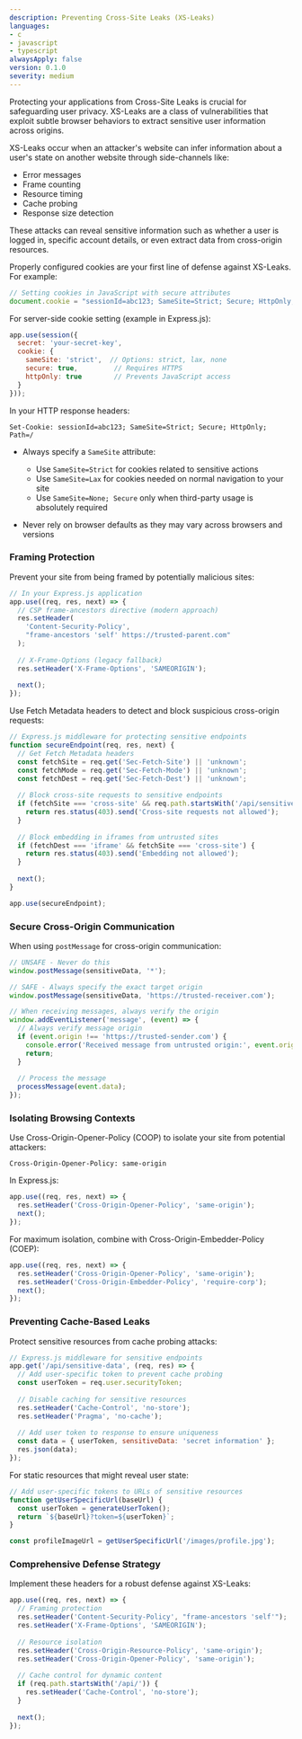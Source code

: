 ```yaml
---
description: Preventing Cross-Site Leaks (XS-Leaks)
languages:
- c
- javascript
- typescript
alwaysApply: false
version: 0.1.0
severity: medium
---
```


Protecting your applications from Cross-Site Leaks is crucial for safeguarding user privacy. XS-Leaks are a class of vulnerabilities that exploit subtle browser behaviors to extract sensitive user information across origins. 

XS-Leaks occur when an attacker's website can infer information about a user's state on another website through side-channels like:

- Error messages
- Frame counting
- Resource timing
- Cache probing
- Response size detection

These attacks can reveal sensitive information such as whether a user is logged in, specific account details, or even extract data from cross-origin resources.

Properly configured cookies are your first line of defense against XS-Leaks. For example:

```javascript
// Setting cookies in JavaScript with secure attributes
document.cookie = "sessionId=abc123; SameSite=Strict; Secure; HttpOnly; Path=/";
```

For server-side cookie setting (example in Express.js):

```javascript
app.use(session({
  secret: 'your-secret-key',
  cookie: {
    sameSite: 'strict',  // Options: strict, lax, none
    secure: true,         // Requires HTTPS
    httpOnly: true        // Prevents JavaScript access
  }
}));
```

In your HTTP response headers:

```http
Set-Cookie: sessionId=abc123; SameSite=Strict; Secure; HttpOnly; Path=/
```



* Always specify a `SameSite` attribute:
  * Use `SameSite=Strict` for cookies related to sensitive actions
  * Use `SameSite=Lax` for cookies needed on normal navigation to your site
  * Use `SameSite=None; Secure` only when third-party usage is absolutely required

* Never rely on browser defaults as they may vary across browsers and versions

### Framing Protection

Prevent your site from being framed by potentially malicious sites:

```javascript
// In your Express.js application
app.use((req, res, next) => {
  // CSP frame-ancestors directive (modern approach)
  res.setHeader(
    'Content-Security-Policy',
    "frame-ancestors 'self' https://trusted-parent.com"
  );
  
  // X-Frame-Options (legacy fallback)
  res.setHeader('X-Frame-Options', 'SAMEORIGIN');
  
  next();
});
```

Use Fetch Metadata headers to detect and block suspicious cross-origin requests:

```javascript
// Express.js middleware for protecting sensitive endpoints
function secureEndpoint(req, res, next) {
  // Get Fetch Metadata headers
  const fetchSite = req.get('Sec-Fetch-Site') || 'unknown';
  const fetchMode = req.get('Sec-Fetch-Mode') || 'unknown';
  const fetchDest = req.get('Sec-Fetch-Dest') || 'unknown';
  
  // Block cross-site requests to sensitive endpoints
  if (fetchSite === 'cross-site' && req.path.startsWith('/api/sensitive')) {
    return res.status(403).send('Cross-site requests not allowed');
  }
  
  // Block embedding in iframes from untrusted sites
  if (fetchDest === 'iframe' && fetchSite === 'cross-site') {
    return res.status(403).send('Embedding not allowed');
  }
  
  next();
}

app.use(secureEndpoint);
```

### Secure Cross-Origin Communication

When using `postMessage` for cross-origin communication:

```javascript
// UNSAFE - Never do this
window.postMessage(sensitiveData, '*');

// SAFE - Always specify the exact target origin
window.postMessage(sensitiveData, 'https://trusted-receiver.com');

// When receiving messages, always verify the origin
window.addEventListener('message', (event) => {
  // Always verify message origin
  if (event.origin !== 'https://trusted-sender.com') {
    console.error('Received message from untrusted origin:', event.origin);
    return;
  }
  
  // Process the message
  processMessage(event.data);
});
```

### Isolating Browsing Contexts

Use Cross-Origin-Opener-Policy (COOP) to isolate your site from potential attackers:

```http
Cross-Origin-Opener-Policy: same-origin
```

In Express.js:

```javascript
app.use((req, res, next) => {
  res.setHeader('Cross-Origin-Opener-Policy', 'same-origin');
  next();
});
```

For maximum isolation, combine with Cross-Origin-Embedder-Policy (COEP):

```javascript
app.use((req, res, next) => {
  res.setHeader('Cross-Origin-Opener-Policy', 'same-origin');
  res.setHeader('Cross-Origin-Embedder-Policy', 'require-corp');
  next();
});
```

### Preventing Cache-Based Leaks

Protect sensitive resources from cache probing attacks:

```javascript
// Express.js middleware for sensitive endpoints
app.get('/api/sensitive-data', (req, res) => {
  // Add user-specific token to prevent cache probing
  const userToken = req.user.securityToken;
  
  // Disable caching for sensitive resources
  res.setHeader('Cache-Control', 'no-store');
  res.setHeader('Pragma', 'no-cache');
  
  // Add user token to response to ensure uniqueness
  const data = { userToken, sensitiveData: 'secret information' };
  res.json(data);
});
```

For static resources that might reveal user state:

```javascript
// Add user-specific tokens to URLs of sensitive resources
function getUserSpecificUrl(baseUrl) {
  const userToken = generateUserToken();
  return `${baseUrl}?token=${userToken}`;
}

const profileImageUrl = getUserSpecificUrl('/images/profile.jpg');
```

### Comprehensive Defense Strategy

Implement these headers for a robust defense against XS-Leaks:

```javascript
app.use((req, res, next) => {
  // Framing protection
  res.setHeader('Content-Security-Policy', "frame-ancestors 'self'");
  res.setHeader('X-Frame-Options', 'SAMEORIGIN');
  
  // Resource isolation
  res.setHeader('Cross-Origin-Resource-Policy', 'same-origin');
  res.setHeader('Cross-Origin-Opener-Policy', 'same-origin');
  
  // Cache control for dynamic content
  if (req.path.startsWith('/api/')) {
    res.setHeader('Cache-Control', 'no-store');
  }
  
  next();
});
```